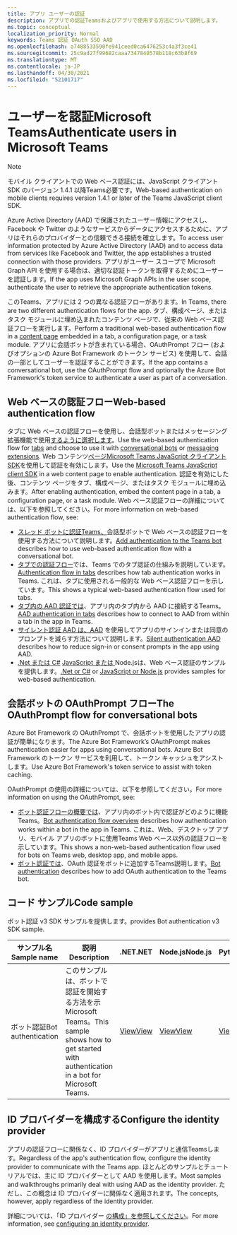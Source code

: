 ```yaml
---
title: アプリ ユーザーの認証
description: アプリでの認証Teamsおよびアプリで使用する方法について説明します。
ms.topic: conceptual
localization_priority: Normal
keywords: Teams 認証 OAuth SSO AAD
ms.openlocfilehash: a7488533590fe941ceed0ca6476253c4a3f3ce41
ms.sourcegitcommit: 25c9ad27f99682caaa7347840578b118c63b8f69
ms.translationtype: MT
ms.contentlocale: ja-JP
ms.lasthandoff: 04/30/2021
ms.locfileid: "52101717"
---
```

# <a name="authenticate-users-in-microsoft-teams"></a><span data-ttu-id="1ec43-104">ユーザーを認証Microsoft Teams</span><span class="sxs-lookup"><span data-stu-id="1ec43-104">Authenticate users in Microsoft Teams</span></span>

> [!Note]
> <span data-ttu-id="1ec43-105">モバイル クライアントでの Web ベース認証には、JavaScript クライアント SDK のバージョン 1.4.1 以降Teams必要です。</span><span class="sxs-lookup"><span data-stu-id="1ec43-105">Web-based authentication on mobile clients requires version 1.4.1 or later of the Teams JavaScript client SDK.</span></span>

<span data-ttu-id="1ec43-106">Azure Active Directory (AAD) で保護されたユーザー情報にアクセスし、Facebook や Twitter のようなサービスからデータにアクセスするために、アプリはそれらのプロバイダーとの信頼できる接続を確立します。</span><span class="sxs-lookup"><span data-stu-id="1ec43-106">To access user information protected by Azure Active Directory (AAD) and to access data from services like Facebook and Twitter, the app establishes a trusted connection with those providers.</span></span> <span data-ttu-id="1ec43-107">アプリがユーザー スコープで Microsoft Graph API を使用する場合は、適切な認証トークンを取得するためにユーザーを認証します。</span><span class="sxs-lookup"><span data-stu-id="1ec43-107">If the app uses Microsoft Graph APIs in the user scope, authenticate the user to retrieve the appropriate authentication tokens.</span></span>

<span data-ttu-id="1ec43-108">このTeams、アプリには 2 つの異なる認証フローがあります。</span><span class="sxs-lookup"><span data-stu-id="1ec43-108">In Teams, there are two different authentication flows for the app.</span></span> <span data-ttu-id="1ec43-109">タブ、構成ページ、またはタスク モジュールに[](~/tabs/how-to/create-tab-pages/content-page.md)埋め込まれたコンテンツ ページで、従来の Web ベース認証フローを実行します。</span><span class="sxs-lookup"><span data-stu-id="1ec43-109">Perform a traditional web-based authentication flow in a [content page](~/tabs/how-to/create-tab-pages/content-page.md) embedded in a tab, a configuration page, or a task module.</span></span> <span data-ttu-id="1ec43-110">アプリに会話ボットが含まれている場合、OAuthPrompt フロー (およびオプションの Azure Bot Framework のトークン サービス) を使用して、会話の一部としてユーザーを認証することができます。</span><span class="sxs-lookup"><span data-stu-id="1ec43-110">If the app contains a conversational bot, use the OAuthPrompt flow and optionally the Azure Bot Framework's token service to authenticate a user as part of a conversation.</span></span>

## <a name="web-based-authentication-flow"></a><span data-ttu-id="1ec43-111">Web ベースの認証フロー</span><span class="sxs-lookup"><span data-stu-id="1ec43-111">Web-based authentication flow</span></span>

<span data-ttu-id="1ec43-112">タブに Web ベースの認証[](~/tabs/what-are-tabs.md)フローを使用し、会話型[](~/bots/what-are-bots.md)ボットまたはメッセージング拡張機能で使用[するように選択します](~/messaging-extensions/what-are-messaging-extensions.md)。</span><span class="sxs-lookup"><span data-stu-id="1ec43-112">Use the web-based authentication flow for [tabs](~/tabs/what-are-tabs.md) and choose to use it with [conversational bots](~/bots/what-are-bots.md) or [messaging extensions](~/messaging-extensions/what-are-messaging-extensions.md).</span></span> <span data-ttu-id="1ec43-113">Web コンテンツ[ページMicrosoft Teams JavaScript クライアント SDK](/javascript/api/overview/msteams-client)を使用して認証を有効にします。</span><span class="sxs-lookup"><span data-stu-id="1ec43-113">Use the [Microsoft Teams JavaScript client SDK](/javascript/api/overview/msteams-client) in a web content page to enable authentication.</span></span> <span data-ttu-id="1ec43-114">認証を有効にした後、コンテンツ ページをタブ、構成ページ、またはタスク モジュールに埋め込みます。</span><span class="sxs-lookup"><span data-stu-id="1ec43-114">After enabling authentication, embed the content page in a tab, a configuration page, or a task module.</span></span> <span data-ttu-id="1ec43-115">Web ベース認証フローの詳細については、以下を参照してください。</span><span class="sxs-lookup"><span data-stu-id="1ec43-115">For more information on web-based authentication flow, see:</span></span>

* <span data-ttu-id="1ec43-116">[スレッド ボットに認証Teams、](~/bots/how-to/authentication/add-authentication.md)会話型ボットで Web ベースの認証フローを使用する方法について説明します。</span><span class="sxs-lookup"><span data-stu-id="1ec43-116">[Add authentication to the Teams bot](~/bots/how-to/authentication/add-authentication.md) describes how to use web-based authentication flow with a conversational bot.</span></span>
* <span data-ttu-id="1ec43-117">[タブでの認証フロー](~/tabs/how-to/authentication/auth-flow-tab.md)では、Teams でのタブ認証の仕組みを説明しています。</span><span class="sxs-lookup"><span data-stu-id="1ec43-117">[Authentication flow in tabs](~/tabs/how-to/authentication/auth-flow-tab.md) describes how tab authentication works in Teams.</span></span> <span data-ttu-id="1ec43-118">これは、タブに使用される一般的な Web ベース認証フローを示しています。</span><span class="sxs-lookup"><span data-stu-id="1ec43-118">This shows a typical web-based authentication flow used for tabs.</span></span>
* <span data-ttu-id="1ec43-119">[タブ内の AAD 認証では](~/tabs/how-to/authentication/auth-tab-AAD.md)、アプリ内のタブ内から AAD に接続するTeams。</span><span class="sxs-lookup"><span data-stu-id="1ec43-119">[AAD authentication in tabs](~/tabs/how-to/authentication/auth-tab-AAD.md) describes how to connect to AAD from within a tab in the app in Teams.</span></span>
* <span data-ttu-id="1ec43-120">[サイレント認証 AAD は、AAD](~/tabs/how-to/authentication/auth-silent-AAD.md) を使用してアプリのサインインまたは同意のプロンプトを減らす方法について説明します。</span><span class="sxs-lookup"><span data-stu-id="1ec43-120">[Silent authentication AAD](~/tabs/how-to/authentication/auth-silent-AAD.md) describes how to reduce sign-in or consent prompts in the app using AAD.</span></span>
* <span data-ttu-id="1ec43-121">[.Net または C#](https://github.com/OfficeDev/microsoft-teams-sample-complete-csharp) [JavaScript または ](https://github.com/OfficeDev/microsoft-teams-sample-complete-node) Node.jsは、Web ベース認証のサンプルを提供します。</span><span class="sxs-lookup"><span data-stu-id="1ec43-121">[.Net or C#](https://github.com/OfficeDev/microsoft-teams-sample-complete-csharp) or [JavaScript or Node.js](https://github.com/OfficeDev/microsoft-teams-sample-complete-node) provides samples for web-based authentication.</span></span>

## <a name="the-oauthprompt-flow-for-conversational-bots"></a><span data-ttu-id="1ec43-122">会話ボットの OAuthPrompt フロー</span><span class="sxs-lookup"><span data-stu-id="1ec43-122">The OAuthPrompt flow for conversational bots</span></span>

<span data-ttu-id="1ec43-123">Azure Bot Framework の OAuthPrompt で、会話ボットを使用したアプリの認証が簡単になります。</span><span class="sxs-lookup"><span data-stu-id="1ec43-123">The Azure Bot Framework’s OAuthPrompt makes authentication easier for apps using conversational bots.</span></span> <span data-ttu-id="1ec43-124">Azure Bot Framework のトークン サービスを利用して、トークン キャッシュをアシストします。</span><span class="sxs-lookup"><span data-stu-id="1ec43-124">Use Azure Bot Framework's token service to assist with token caching.</span></span>

<span data-ttu-id="1ec43-125">OAuthPrompt の使用の詳細については、以下を参照してください。</span><span class="sxs-lookup"><span data-stu-id="1ec43-125">For more information on using the OAuthPrompt, see:</span></span>

* <span data-ttu-id="1ec43-126">[ボット認証フローの概要では](~/bots/how-to/authentication/auth-flow-bot.md)、アプリ内のボット内で認証がどのように機能Teams。</span><span class="sxs-lookup"><span data-stu-id="1ec43-126">[Bot authentication flow overview](~/bots/how-to/authentication/auth-flow-bot.md) describes how authentication works within a bot in the app in Teams.</span></span> <span data-ttu-id="1ec43-127">これは、Web、デスクトップ アプリ、モバイル アプリのボットに使用Teams Web ベース以外の認証フローを示しています。</span><span class="sxs-lookup"><span data-stu-id="1ec43-127">This shows a non-web-based authentication flow used for bots on Teams web, desktop app, and mobile apps.</span></span>
* <span data-ttu-id="1ec43-128">[ボット認証では](~/bots/how-to/authentication/add-authentication.md)、OAuth 認証をボットに追加するTeams説明します。</span><span class="sxs-lookup"><span data-stu-id="1ec43-128">[Bot authentication](~/bots/how-to/authentication/add-authentication.md) describes how to add OAuth authentication to the Teams bot.</span></span>

## <a name="code-sample"></a><span data-ttu-id="1ec43-129">コード サンプル</span><span class="sxs-lookup"><span data-stu-id="1ec43-129">Code sample</span></span>

<span data-ttu-id="1ec43-130">ボット認証 v3 SDK サンプルを提供します。</span><span class="sxs-lookup"><span data-stu-id="1ec43-130">provides Bot authentication v3 SDK sample.</span></span>

| <span data-ttu-id="1ec43-131">**サンプル名**</span><span class="sxs-lookup"><span data-stu-id="1ec43-131">**Sample name**</span></span> | <span data-ttu-id="1ec43-132">**説明**</span><span class="sxs-lookup"><span data-stu-id="1ec43-132">**Description**</span></span> | <span data-ttu-id="1ec43-133">**.NET**</span><span class="sxs-lookup"><span data-stu-id="1ec43-133">**.NET**</span></span> | <span data-ttu-id="1ec43-134">**Node.js**</span><span class="sxs-lookup"><span data-stu-id="1ec43-134">**Node.js**</span></span> | <span data-ttu-id="1ec43-135">**Python**</span><span class="sxs-lookup"><span data-stu-id="1ec43-135">**Python**</span></span> |
|---------------|------------|------------|-------------|---------------|
| <span data-ttu-id="1ec43-136">ボット認証</span><span class="sxs-lookup"><span data-stu-id="1ec43-136">Bot authentication</span></span> | <span data-ttu-id="1ec43-137">このサンプルは、ボットで認証を開始する方法を示Microsoft Teams。</span><span class="sxs-lookup"><span data-stu-id="1ec43-137">This sample shows how to get started with authentication in a bot for Microsoft Teams.</span></span> | [<span data-ttu-id="1ec43-138">View</span><span class="sxs-lookup"><span data-stu-id="1ec43-138">View</span></span>](https://github.com/microsoft/BotBuilder-Samples/tree/master/samples/csharp_dotnetcore/46.teams-auth) | [<span data-ttu-id="1ec43-139">View</span><span class="sxs-lookup"><span data-stu-id="1ec43-139">View</span></span>](https://github.com/microsoft/BotBuilder-Samples/tree/master/samples/javascript_nodejs/46.teams-auth) | [<span data-ttu-id="1ec43-140">View</span><span class="sxs-lookup"><span data-stu-id="1ec43-140">View</span></span>](https://github.com/microsoft/BotBuilder-Samples/tree/main/samples/python/46.teams-auth) |

## <a name="configure-the-identity-provider"></a><span data-ttu-id="1ec43-141">ID プロバイダーを構成する</span><span class="sxs-lookup"><span data-stu-id="1ec43-141">Configure the identity provider</span></span>

<span data-ttu-id="1ec43-142">アプリの認証フローに関係なく、ID プロバイダーがアプリと通信Teamsします。</span><span class="sxs-lookup"><span data-stu-id="1ec43-142">Regardless of the app's authentication flow, configure the identity provider to communicate with the Teams app.</span></span> <span data-ttu-id="1ec43-143">ほとんどのサンプルとチュートリアルでは、主に ID プロバイダーとして AAD を使用します。</span><span class="sxs-lookup"><span data-stu-id="1ec43-143">Most samples and walkthroughs primarily deal with using AAD as the identity provider.</span></span> <span data-ttu-id="1ec43-144">ただし、この概念は ID プロバイダーに関係なく適用されます。</span><span class="sxs-lookup"><span data-stu-id="1ec43-144">The concepts, however, apply regardless of the identity provider.</span></span>

<span data-ttu-id="1ec43-145">詳細については、「ID プロバイダー [の構成」を参照してください](~/concepts/authentication/configure-identity-provider.md)。</span><span class="sxs-lookup"><span data-stu-id="1ec43-145">For more information, see [configuring an identity provider](~/concepts/authentication/configure-identity-provider.md).</span></span>

